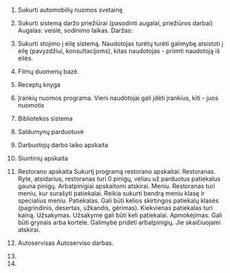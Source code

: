 1. Sukurti automobilių nuomos svetainę

2. Sukurti sistemą daržo priežiūrai (pasodinti augalai, priežiūros darbai)
Augalas: veislė, sodinimo laikas.
Daržas: 
   

4. Sukurti stojimo į eilę sistemą. Naudotojas turėtų turėti galimybę atsistoti į eilę (pavyzdžiui, konsultacijoms), kitas naudotojas - priimti naudotoją iš eilės.

5. Filmų duomenų bazė. 

6. Receptų knyga

7. Įrankių nuomos programa. Vieni naudotojai gali įdėti įrankius, kiti - juos nuomotis

8. Bibliotekos sistema

9. Saldumynų parduotuvė

10. Darbuotojų darbo laiko apskaita

11. Siuntinių apskaita

12. Restorano apskaita
Sukurtį programą restorano apskaitai:
Restoranas. Ryte, atsidarius, restoranas turi 0 pinigų, vėliau už parduotus patiekalus gauna pinigų. Arbatpinigiai apskaitomi atskirai.
Meniu. Restoranas turi meniu, kur surašyti patiekalai. Reikia sukurti bendrą meniu klasę ir specialius meniu.
Patiekalas. Gali būti kelios skirtingos patiekalų klasės (pagrindinis, desertas, užkandis, gėrimas). Kiekvienas patiekalas turi kainą.
Užsakymas. Užsakyme gali būti keli patiekalai.
Apmokėjimas. Gali būti grynais arba kortele. 
Galimybė pridėti arbatpinigių. Jie skaičiuojami atskirai.



13. Autoservisas
Autoserviso darbas. 
14. 
15. 
